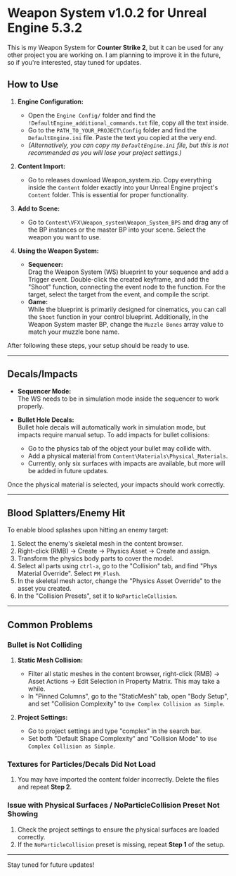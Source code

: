# Weapon System v1.0.2 for Unreal Engine 5.3.2

This is my Weapon System for **Counter Strike 2**, but it can be used for any other project you are working on. I am planning to improve it in the future, so if you're interested, stay tuned for updates.

## How to Use

1. **Engine Configuration:**
   - Open the `Engine Config/` folder and find the `!DefaultEngine_additional_commands.txt` file, copy all the text inside.
   - Go to the `PATH_TO_YOUR_PROJECT\Config` folder and find the `DefaultEngine.ini` file. Paste the text you copied at the very end.
   - *(Alternatively, you can copy my `DefaultEngine.ini` file, but this is not recommended as you will lose your project settings.)*

2. **Content Import:**
   - Go to releases download Weapon_system.zip. Copy everything inside the `Content` folder exactly into your Unreal Engine project's `Content` folder. This is essential for proper functionality.

3. **Add to Scene:**
   - Go to `Content\VFX\Weapon_system\Weapon_System_BPS` and drag any of the BP instances or the master BP into your scene. Select the weapon you want to use.

4. **Using the Weapon System:**
   - **Sequencer:**  
     Drag the Weapon System (WS) blueprint to your sequence and add a Trigger event. Double-click the created keyframe, and add the "Shoot" function, connecting the event node to the function. For the target, select the target from the event, and compile the script.
   - **Game:**  
     While the blueprint is primarily designed for cinematics, you can call the `Shoot` function in your control blueprint. Additionally, in the Weapon System master BP, change the `Muzzle Bones` array value to match your muzzle bone name.

After following these steps, your setup should be ready to use.

---

## Decals/Impacts

- **Sequencer Mode:**  
  The WS needs to be in simulation mode inside the sequencer to work properly.
  
- **Bullet Hole Decals:**  
  Bullet hole decals will automatically work in simulation mode, but impacts require manual setup. To add impacts for bullet collisions:
  - Go to the physics tab of the object your bullet may collide with.
  - Add a physical material from `Content\Materials\Physical_Materials`. 
  - Currently, only six surfaces with impacts are available, but more will be added in future updates.
  
Once the physical material is selected, your impacts should work correctly.

---

## Blood Splatters/Enemy Hit

To enable blood splashes upon hitting an enemy target:

1. Select the enemy's skeletal mesh in the content browser.
2. Right-click (RMB) -> Create -> Physics Asset -> Create and assign.
3. Transform the physics body parts to cover the model.
4. Select all parts using `ctrl-a`, go to the "Collision" tab, and find "Phys Material Override". Select `PM_Flesh`.
5. In the skeletal mesh actor, change the "Physics Asset Override" to the asset you created.
6. In the "Collision Presets", set it to `NoParticleCollision`.

---

## Common Problems

### Bullet is Not Colliding

1. **Static Mesh Collision:**
   - Filter all static meshes in the content browser, right-click (RMB) -> Asset Actions -> Edit Selection in Property Matrix. This may take a while.
   - In "Pinned Columns", go to the "StaticMesh" tab, open "Body Setup", and set "Collision Complexity" to `Use Complex Collision as Simple`.

2. **Project Settings:**
   - Go to project settings and type "complex" in the search bar.
   - Set both "Default Shape Complexity" and "Collision Mode" to `Use Complex Collision as Simple`.

### Textures for Particles/Decals Did Not Load

1. You may have imported the content folder incorrectly. Delete the files and repeat **Step 2**.

### Issue with Physical Surfaces / NoParticleCollision Preset Not Showing

1. Check the project settings to ensure the physical surfaces are loaded correctly.
2. If the `NoParticleCollision` preset is missing, repeat **Step 1** of the setup.

---

Stay tuned for future updates!
